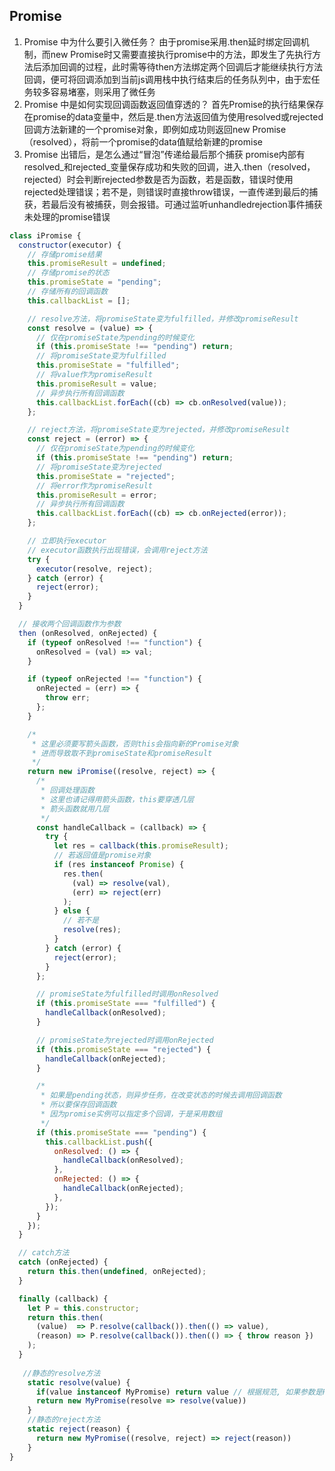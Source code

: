 ## Promise

1. Promise 中为什么要引入微任务？ 由于promise采用.then延时绑定回调机制，而new Promise时又需要直接执行promise中的方法，即发生了先执行方法后添加回调的过程，此时需等待then方法绑定两个回调后才能继续执行方法回调，便可将回调添加到当前js调用栈中执行结束后的任务队列中，由于宏任务较多容易堵塞，则采用了微任务
2. Promise 中是如何实现回调函数返回值穿透的？ 首先Promise的执行结果保存在promise的data变量中，然后是.then方法返回值为使用resolved或rejected回调方法新建的一个promise对象，即例如成功则返回new Promise（resolved），将前一个promise的data值赋给新建的promise 
3. Promise 出错后，是怎么通过“冒泡”传递给最后那个捕获 promise内部有resolved_和rejected_变量保存成功和失败的回调，进入.then（resolved，rejected）时会判断rejected参数是否为函数，若是函数，错误时使用rejected处理错误；若不是，则错误时直接throw错误，一直传递到最后的捕获，若最后没有被捕获，则会报错。可通过监听unhandledrejection事件捕获未处理的promise错误

```javascript
class iPromise {
  constructor(executor) {
    // 存储promise结果
    this.promiseResult = undefined;
    // 存储promise的状态
    this.promiseState = "pending";
    // 存储所有的回调函数
    this.callbackList = [];

    // resolve方法，将promiseState变为fulfilled，并修改promiseResult
    const resolve = (value) => {
      // 仅在promiseState为pending的时候变化
      if (this.promiseState !== "pending") return;
      // 将promiseState变为fulfilled
      this.promiseState = "fulfilled";
      // 将value作为promiseResult
      this.promiseResult = value;
      // 异步执行所有回调函数
      this.callbackList.forEach((cb) => cb.onResolved(value));
    };

    // reject方法，将promiseState变为rejected，并修改promiseResult
    const reject = (error) => {
      // 仅在promiseState为pending的时候变化
      if (this.promiseState !== "pending") return;
      // 将promiseState变为rejected
      this.promiseState = "rejected";
      // 将error作为promiseResult
      this.promiseResult = error;
      // 异步执行所有回调函数
      this.callbackList.forEach((cb) => cb.onRejected(error));
    };

    // 立即执行executor
    // executor函数执行出现错误，会调用reject方法
    try {
      executor(resolve, reject);
    } catch (error) {
      reject(error);
    }
  }

  // 接收两个回调函数作为参数
  then (onResolved, onRejected) {
    if (typeof onResolved !== "function") {
      onResolved = (val) => val;
    }

    if (typeof onRejected !== "function") {
      onRejected = (err) => {
        throw err;
      };
    }

    /*
     * 这里必须要写箭头函数，否则this会指向新的Promise对象
     * 进而导致取不到promiseState和promiseResult
     */
    return new iPromise((resolve, reject) => {
      /*
       * 回调处理函数
       * 这里也请记得用箭头函数，this要穿透几层
       * 箭头函数就用几层
       */
      const handleCallback = (callback) => {
        try {
          let res = callback(this.promiseResult);
          // 若返回值是promise对象
          if (res instanceof Promise) {
            res.then(
              (val) => resolve(val),
              (err) => reject(err)
            );
          } else {
            // 若不是
            resolve(res);
          }
        } catch (error) {
          reject(error);
        }
      };

      // promiseState为fulfilled时调用onResolved
      if (this.promiseState === "fulfilled") {
        handleCallback(onResolved);
      }

      // promiseState为rejected时调用onRejected
      if (this.promiseState === "rejected") {
        handleCallback(onRejected);
      }

      /*
       * 如果是pending状态，则异步任务，在改变状态的时候去调用回调函数
       * 所以要保存回调函数
       * 因为promise实例可以指定多个回调，于是采用数组
       */
      if (this.promiseState === "pending") {
        this.callbackList.push({
          onResolved: () => {
            handleCallback(onResolved);
          },
          onRejected: () => {
            handleCallback(onRejected);
          },
        });
      }
    });
  }

  // catch方法
  catch (onRejected) {
    return this.then(undefined, onRejected);
  }

  finally (callback) {
    let P = this.constructor;
    return this.then(
      (value)  => P.resolve(callback()).then(() => value),
      (reason) => P.resolve(callback()).then(() => { throw reason })
    );
  }
    
   //静态的resolve方法
    static resolve(value) {
      if(value instanceof MyPromise) return value // 根据规范, 如果参数是Promise实例, 直接return这个实例
      return new MyPromise(resolve => resolve(value))
    }
    //静态的reject方法
    static reject(reason) {
      return new MyPromise((resolve, reject) => reject(reason))
    }
}
```
